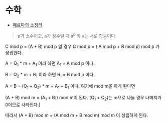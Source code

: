 # 수학

- [페르마의 소정리](https://ko.wikipedia.org/wiki/%ED%8E%98%EB%A5%B4%EB%A7%88%EC%9D%98_%EC%86%8C%EC%A0%95%EB%A6%AC)

> p가 소수이고, a가 정수일 때 a<sup>p</sup> 와 a는 서로 합동이다.

C mod p = (A + B)  mod p 일 경우 C mod p = ( A mod p + B mod p) mod p 가 성립한다.

A = Q<sub>1</sub> * m + A<sub>1</sub> 이라 하면 A<sub>1</sub> = A mod p 이다.

B = Q<sub>2</sub> * m + B<sub>1</sub> 이라 하면 B<sub>1</sub> = B mod p 이다.

A + B = (Q<sub>1</sub> + Q<sub>2</sub>) * m + A<sub>1</sub> + B<sub>1</sub> 이다. 여기에 mod m을 하게 된다면

(A + B) mod m = (A<sub>1</sub> + B<sub>1</sub>) mod m이 된다. (Q<sub>1</sub> + Q<sub>2</sub>)는 m으로 나눌 경우 나머지가 0이므로 사라진다.)

따라서 (A + B) mod m = (A mod m + B mod m) mod m 이 성립하게 된다.